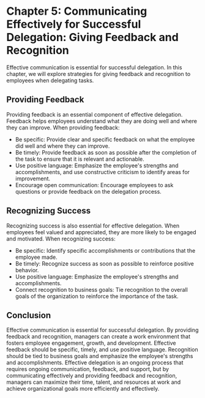Chapter 5: Communicating Effectively for Successful Delegation: Giving Feedback and Recognition
===============================================================================================

Effective communication is essential for successful delegation. In this chapter, we will explore strategies for giving feedback and recognition to employees when delegating tasks.

Providing Feedback
------------------

Providing feedback is an essential component of effective delegation. Feedback helps employees understand what they are doing well and where they can improve. When providing feedback:

* Be specific: Provide clear and specific feedback on what the employee did well and where they can improve.
* Be timely: Provide feedback as soon as possible after the completion of the task to ensure that it is relevant and actionable.
* Use positive language: Emphasize the employee's strengths and accomplishments, and use constructive criticism to identify areas for improvement.
* Encourage open communication: Encourage employees to ask questions or provide feedback on the delegation process.

Recognizing Success
-------------------

Recognizing success is also essential for effective delegation. When employees feel valued and appreciated, they are more likely to be engaged and motivated. When recognizing success:

* Be specific: Identify specific accomplishments or contributions that the employee made.
* Be timely: Recognize success as soon as possible to reinforce positive behavior.
* Use positive language: Emphasize the employee's strengths and accomplishments.
* Connect recognition to business goals: Tie recognition to the overall goals of the organization to reinforce the importance of the task.

Conclusion
----------

Effective communication is essential for successful delegation. By providing feedback and recognition, managers can create a work environment that fosters employee engagement, growth, and development. Effective feedback should be specific, timely, and use positive language. Recognition should be tied to business goals and emphasize the employee's strengths and accomplishments. Effective delegation is an ongoing process that requires ongoing communication, feedback, and support, but by communicating effectively and providing feedback and recognition, managers can maximize their time, talent, and resources at work and achieve organizational goals more efficiently and effectively.
